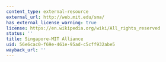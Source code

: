 ```yaml
---
content_type: external-resource
external_url: http://web.mit.edu/sma/
has_external_license_warning: true
license: https://en.wikipedia.org/wiki/All_rights_reserved
status: ''
title: Singapore-MIT Alliance
uid: 56e6cac0-f69e-461e-95ad-c5cff932abe5
wayback_url: ''
---
```

